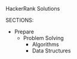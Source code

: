 HackerRank Solutions

SECTIONS:

- Prepare
  - Problem Solving
    - Algorithms
    - Data Structures